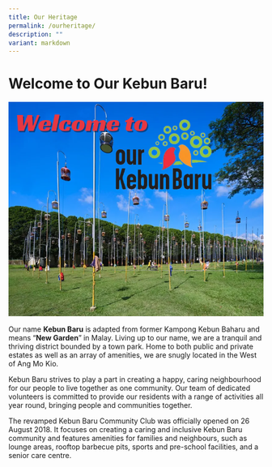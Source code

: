 ```yaml
---
title: Our Heritage
permalink: /ourheritage/
description: ""
variant: markdown
---
```

# **Welcome to Our Kebun Baru!**
![](/images/our%20heritage%20image.PNG)

Our name **Kebun Baru** is adapted from former Kampong Kebun Baharu and means “**New Garden**” in Malay. Living up to our name, we are a tranquil and thriving district bounded by a town park. Home to both public and private estates as well as an array of amenities, we are snugly located in the West of Ang Mo Kio. 

Kebun Baru strives to play a part in creating a happy, caring neighbourhood for our people to live together as one community. Our team of dedicated volunteers is committed to provide our residents with a range of activities all year round, bringing people and communities together.

The revamped Kebun Baru Community Club was officially opened on 26 August 2018. It focuses on creating a caring and inclusive Kebun Baru community and features amenities for families and neighbours, such as lounge areas, rooftop barbecue pits, sports and pre-school facilities, and a senior care centre.